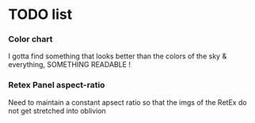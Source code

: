 # TODO list

### Color chart
I gotta find something that looks better than the colors of the sky & everything, SOMETHING READABLE !

### Retex Panel aspect-ratio
Need to maintain a constant apsect ratio so that the imgs of the RetEx do not get stretched into oblivion